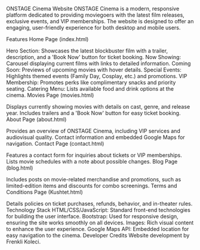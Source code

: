 ONSTAGE Cinema Website
ONSTAGE Cinema is a modern, responsive platform dedicated to providing moviegoers with the latest film releases, exclusive events, and VIP memberships. The website is designed to offer an engaging, user-friendly experience for both desktop and mobile users.

Features
Home Page (index.html)

Hero Section: Showcases the latest blockbuster film with a trailer, description, and a 'Book Now' button for ticket booking.
Now Showing: Carousel displaying current films with links to detailed information.
Coming Soon: Previews of upcoming movies with hover details.
Special Events: Highlights themed events (Family Day, Cosplay, etc.) and promotions.
VIP Membership: Promotes perks like complimentary snacks and priority seating.
Catering Menu: Lists available food and drink options at the cinema.
Movies Page (movies.html)

Displays currently showing movies with details on cast, genre, and release year.
Includes trailers and a 'Book Now' button for easy ticket booking.
About Page (about.html)

Provides an overview of ONSTAGE Cinema, including VIP services and audiovisual quality.
Contact information and embedded Google Maps for navigation.
Contact Page (contact.html)

Features a contact form for inquiries about tickets or VIP memberships.
Lists movie schedules with a note about possible changes.
Blog Page (blog.html)

Includes posts on movie-related merchandise and promotions, such as limited-edition items and discounts for combo screenings.
Terms and Conditions Page (Kushtet.html)

Details policies on ticket purchases, refunds, behavior, and in-theater rules.
Technology Stack
HTML/CSS/JavaScript: Standard front-end technologies for building the user interface.
Bootstrap: Used for responsive design, ensuring the site works smoothly on all devices.
Images: Rich visual content to enhance the user experience.
Google Maps API: Embedded location for easy navigation to the cinema.
Developer Credits
Website development by Frenkli Koleci.
